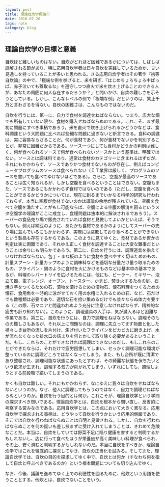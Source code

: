 ```yaml
---
layout: post
title: 理論自炊学概論①
date: 2016-07-20
tags: note
category: blog
---
```




## 理論自炊学の目標と意義

自炊ほど難しいものはない。自炊がどれほど困難であるかについては、しばしば誤解される節があり、特に応用自炊学者は日々自炊を実践しているためか、甘い見通しを持っていることが多いと思われる。さる応用自炊学者はその著作『初等自炊論』の中で、「極端な例を挙げると、米を研ぎ、『はじめちょろちょろ中ぱっぱ、赤子泣いても蓋取るな』を遵守しつつ直火で米を炊き上げることのできる人が、あなたの周囲に何人存在するだろうか？」と問いかけ、自炊の難しさを示そうとしている。しかし、こんなレベルの例で「極端な例」だというのは、笑止千万と言わざるを得ない。自炊の困難さは、こんなものではないのだ。

自炊を行うには、第一に、自力で食材を調達せねばならない。つまり、広大な畑でも所有していない限り、食材を購入せねばならぬのである。これこそ、まず最初に問題にすべき事柄であろう。米を直火で炊き上げられるかどうかなどは、食料調達という大問題に比べれば些細な問題に過ぎないと断言できる。食料の調達は、実に容易ならざることだ。何が食材であり、何が食材でないかを判別することが、非常に困難だからである。ソース一つにしても食材かどうかの判別は難しく、何が食べられるソースで何が食べられないソースかという基準は、明確ではない。ソースとは調味料であり、通常は食材のカテゴリーに含まれるはずだが、それにもかかわらず、ソースでありかつ食材でないものが存在し、例えばコンピュータプログラムのソースは食べられない（ＩＴ業界は厳しく、プログラムのソースを書いても食べてゆけないほどである）。さらに、空腹が最高のソースであることは広く知られるが、しかし空腹を食べるということはできない。空腹もまた、ソースであるにもかかわらず食材ではないのである（ただし、空腹を食べることができるかどうかについては、現在に到るまでいかなる科学的研究も行われておらず、本当に空腹が食材でないのかは議論の余地が残されている。空腹を食べて空腹を満たすことがもし可能ならば、空腹による空腹の解消を図るというメタ空腹学の理論がここに成立し、食糧問題は抜本的に解決されるであろう）。スーパーの食品売り場で販売されていれば食材と見做してよいかといえば、そうでもない。例えば納豆のように、あたかも食材であるかのようにしてスーパーの売り場に並んでいるにもかかわらず、実際には腐敗しており食べることができないという製品も存在するからである。このように見てゆくと、食材であるか否かの判定は実に困難であり、それゆえ正しく食材を調達することは大変な難事だということは余りにも明らかであろう。第二に、自炊を行うには、調理道具を揃えていなければならない。包丁・まな板のように食材を食べやすく切るためのもの、計量スプーン・計量カップのように調味料などを適切な分量だけ量り取るためのもの、フライパン・鍋のように食材を火にかけるものなどは基本中の基本であるが、料理のレパートリイを広げるためには、他にも、ピーラー、ミキサー、泡立て器、電子レンジ、オーブン、トースター、かまど、焚き火するための庭、石焼き芋をつくるための石、漬物を漬けるための漬物石、懐石料理をつくるための懐石、食用魚を一時的に泳がせておく用の水槽に入れるための石、など、石だけでも数種類は必要であり、適切な石を拾い集めるだけでも並々ならぬ体力を要する（この際、石マニアと間違われぬよう充分に注意しなければならず、精神的な疲労も計り知れない）。このように、調理道具の入手は、気が滅入るほど困難な作業である。第三に、自炊を行うには、自力で調理せねばならない。調理そのものの難しさもあるが、それ以上に問題なのは、調理に先立ってまず物置と化した禍々しき台所の流しを片付け、焦げ付いたフライパンをピカピカに磨き上げ、水が流れなくなった排水口の詰まりを何とかして取り除く必要があるということだ。もし、これらのことができなければ調理はできないのだし、もしこれらのことができたならば、それだけで疲労困憊してしまい、せっかく調理可能な環境が整っているのに調理どころではなくなってしまう。また、もし台所が既に清潔であり整頓され、調理可能な状態にあったとすれば、その綺麗な状態を保ちたいという欲求が生まれ、調理する気力が削がれてしまう。いずれにしても、調理しようとする前段階で躓いてしまうのである。

かくも自炊は難しい。それにもかかわらず、なにゆえに我々は自炊をせねばならないというのか。なぜ、他人に調理してもらうのではなく、自力で調理せねばならぬというのか。自炊を行う目的とは何か。これこそが、理論自炊学という学問の探求すべき問いである。理論自炊学とは、自炊を根本から問い直し、反省的に考察する営みなのである。応用自炊学とは、この点において大きく異なる。応用自炊学で探求される事柄は、どうやって自炊を行うかという応用的側面であり、そこでは自炊を行わねばならぬことは自明と見做される。しかし、自炊を行わねばならぬことを何の疑いも差し挟まずに受け入れてしまうことは、きわめて危険なことだ。本当は、自炊をしていては野菜不足に陥り健康を害すると判明するかもしれないし、店に行って食べたほうが栄養価が高く美味しい料理が食べられ、その上、安く済むと判明するかもしれないのだ。本当に自炊をすべきか、理論自炊学ではこれを徹底的に探求してゆき、自炊の正当化を試みる。そしてまた、理論自炊学では、自炊の目的を探求してゆく中で、自炊とは何か（すなわち何を指して自炊と呼ぶべきであるのか）という根本問題についても切り込んでゆく。

なお、今後、議論を進めてゆく上での利便性を図るために、他炊という用語を使うこととする。他炊とは、自炊でないことをいう。
